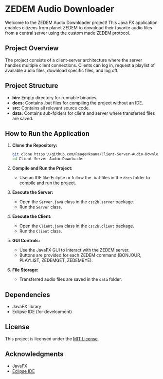 # ZEDEM Audio Downloader

Welcome to the ZEDEM Audio Downloader project! This Java FX application enables citizens from planet ZEDEM to download their favorite audio files from a central server using the custom made ZEDEM protocol.

## Project Overview

The project consists of a client-server architecture where the server handles multiple client connections. Clients can log in, request a playlist of available audio files, download specific files, and log off.

## Project Structure

- **bin:** Empty directory for runnable binaries.
- **docs:** Contains .bat files for compiling the project without an IDE.
- **src:** Contains all relevant source code.
- **data:** Contains sub-folders for client and server where transferred files are saved.

## How to Run the Application

1. **Clone the Repository:**
    ```bash
    git clone https://github.com/ReageNkoana/Client-Server-Audio-Downloader.git
    cd Client-Server-Audio-Downloader
    ```

2. **Compile and Run the Project:**
    - Use an IDE like Eclipse or follow the .bat files in the `docs` folder to compile and run the project.

3. **Execute the Server:**
    - Open the `Server.java` class in the `csc2b.server` package.
    - Run the `Server` class.

4. **Execute the Client:**
    - Open the `Client.java` class in the `csc2b.client` package.
    - Run the `Client` class.

5. **GUI Controls:**
    - Use the JavaFX GUI to interact with the ZEDEM server.
    - Buttons are provided for each ZEDEM command (BONJOUR, PLAYLIST, ZEDEMGET, ZEDEMBYE).

6. **File Storage:**
    - Transferred audio files are saved in the `data` folder.

## Dependencies

- JavaFX library
- Eclipse IDE (for development)

## License

This project is licensed under the [MIT License](LICENSE).

## Acknowledgments

- [JavaFX](https://openjfx.io/)
- [Eclipse IDE](https://www.eclipse.org/ide/)
